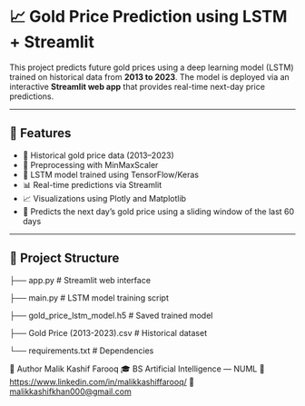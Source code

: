 # 📈 Gold Price Prediction using LSTM + Streamlit

This project predicts future gold prices using a deep learning model (LSTM) trained on historical data from **2013 to 2023**. The model is deployed via an interactive **Streamlit web app** that provides real-time next-day price predictions.

---

## 🚀 Features

- 📅 Historical gold price data (2013–2023)
- 🔁 Preprocessing with MinMaxScaler
- 🧠 LSTM model trained using TensorFlow/Keras
- 📊 Real-time predictions via Streamlit
- 📈 Visualizations using Plotly and Matplotlib
- 🔮 Predicts the next day’s gold price using a sliding window of the last 60 days

---

## 📂 Project Structure
├── app.py # Streamlit web interface

├── main.py # LSTM model training script

├── gold_price_lstm_model.h5 # Saved trained model

├── Gold Price (2013-2023).csv # Historical dataset

└── requirements.txt # Dependencies


🧠 Author
Malik Kashif Farooq
🎓 BS Artificial Intelligence — NUML
🔗 https://www.linkedin.com/in/malikkashiffarooq/
📧 malikkashifkhan000@gmail.com
